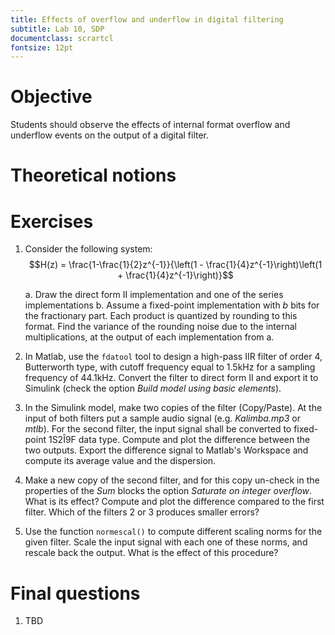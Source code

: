 ```yaml
---
title: Effects of overflow and underflow in digital filtering
subtitle: Lab 10, SDP
documentclass: scrartcl
fontsize: 12pt
---
```


# Objective

Students should observe the effects of internal format overflow and underflow 
events on the output of a digital filter.

# Theoretical notions

# Exercises

1. Consider the following system:
	$$H(z) = \frac{1-\frac{1}{2}z^{-1}}{\left(1 - \frac{1}{4}z^{-1}\right)\left(1 + \frac{1}{4}z^{-1}\right)}$$

    a. Draw the direct form II implementation and one of the 
    series implementations
	b. Assume a fixed-point implementation with $b$ bits for the fractionary part.
	Each product is quantized by rounding to this format.
	Find the variance of the rounding noise due to the 
	internal multiplications, at the output of each implementation
	from a.

2. In Matlab, use the `fdatool` tool to design a high-pass IIR filter
of order 4, Butterworth type, with cutoff frequency equal to 1.5kHz for
a sampling frequency of 44.1kHz. Convert the filter to direct form II
and export it to Simulink (check the option *Build model using basic elements*).

3. In the Simulink model, make two copies of the filter (Copy/Paste). 
At the input of both filters put a sample audio signal (e.g. *Kalimba.mp3* or *mtlb*).
For the second filter, the input signal shall be converted to fixed-point 
1S2Î9F data type. Compute and plot the difference between the two outputs.
Export the difference signal to Matlab's Workspace and compute its average value
and the dispersion.

4. Make a new copy of the second filter, and for this copy un-check 
in the properties of the *Sum* blocks the option *Saturate on integer overflow*.
What is its effect? Compute and plot the difference compared to the first filter.
Which of the filters 2 or 3 produces smaller errors?

5. Use the function `normescal()` to compute different scaling norms 
for the given filter. Scale the input signal with each one of these norms,
and rescale back the output. What is the effect of this procedure?

# Final questions

1. TBD
